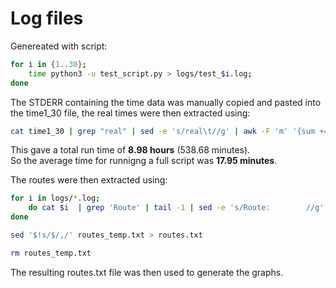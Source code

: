 # Log files

Genereated with script:

```bash
for i in {1..30};
	time python3 -u test_script.py > logs/test_$i.log;
done
```

The STDERR containing the time data was manually copied and pasted into the time1_30 file, the real times were then extracted using:

```bash
cat time1_30 | grep "real" | sed -e 's/real\t//g' | awk -F 'm' '{sum += $1*60 + $2} END { print sum/60/60 }'
```

This gave a total run time of **8.98 hours** (538.68 minutes).  
So the average time for runnigng a full script was **17.95 minutes**.



The routes were then extracted using:

```bash
for i in logs/*.log;
	do cat $i  | grep 'Route' | tail -1 | sed -e 's/Route:        //g' >> routes_temp.txt;
done

sed '$!s/$/,/' routes_temp.txt > routes.txt

rm routes_temp.txt
```





The resulting routes.txt file was then used to generate the graphs.
